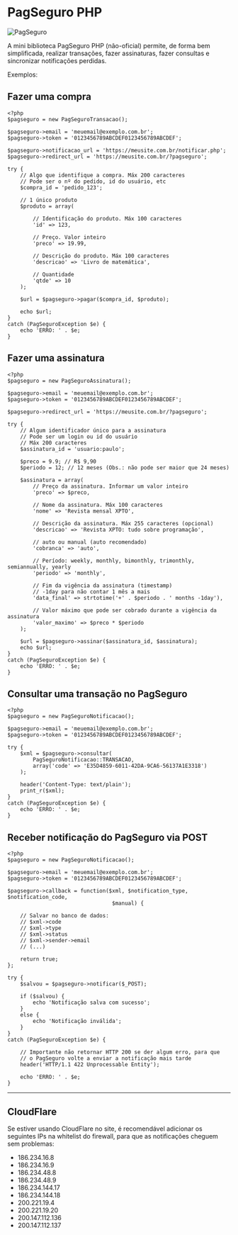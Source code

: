 # PagSeguro PHP

![PagSeguro](https://raw.githubusercontent.com/gabrielsbarros/pagseguro/master/pagseguro.jpg)

A mini biblioteca PagSeguro PHP (não-oficial) permite, de forma bem simplificada, realizar transações, fazer assinaturas, fazer consultas e sincronizar notificações perdidas.

Exemplos:

## Fazer uma compra

    <?php
    $pagseguro = new PagSeguroTransacao();

    $pagseguro->email = 'meuemail@exemplo.com.br';
    $pagseguro->token = '0123456789ABCDEF0123456789ABCDEF';

    $pagseguro->notificacao_url = 'https://meusite.com.br/notificar.php';
    $pagseguro->redirect_url = 'https://meusite.com.br/?pagseguro';

    try {
        // Algo que identifique a compra. Máx 200 caracteres
        // Pode ser o nº do pedido, id do usuário, etc
        $compra_id = 'pedido_123';

        // 1 único produto
        $produto = array(

            // Identificação do produto. Máx 100 caracteres
            'id' => 123,

            // Preço. Valor inteiro
            'preco' => 19.99,

            // Descrição do produto. Máx 100 caracteres
            'descricao' => 'Livro de matemática',

            // Quantidade
            'qtde' => 10
        );

        $url = $pagseguro->pagar($compra_id, $produto);

        echo $url;
    }
    catch (PagSeguroException $e) {
        echo 'ERRO: ' . $e;
    }

## Fazer uma assinatura

    <?php
    $pagseguro = new PagSeguroAssinatura();

    $pagseguro->email = 'meuemail@exemplo.com.br';
    $pagseguro->token = '0123456789ABCDEF0123456789ABCDEF';

    $pagseguro->redirect_url = 'https://meusite.com.br/?pagseguro';

    try {
        // Algum identificador único para a assinatura
        // Pode ser um login ou id do usuário
        // Máx 200 caracteres
        $assinatura_id = 'usuario:paulo';

        $preco = 9.9; // R$ 9,90
        $periodo = 12; // 12 meses (Obs.: não pode ser maior que 24 meses)

        $assinatura = array(
            // Preço da assinatura. Informar um valor inteiro
            'preco' => $preco,

            // Nome da assinatura. Máx 100 caracteres
            'nome' => 'Revista mensal XPTO',

            // Descrição da assinatura. Máx 255 caracteres (opcional)
            'descricao' => 'Revista XPTO: tudo sobre programação',

            // auto ou manual (auto recomendado)
            'cobranca' => 'auto',

            // Período: weekly, monthly, bimonthly, trimonthly, semiannually, yearly
            'periodo' => 'monthly',

            // Fim da vigência da assinatura (timestamp)
            // -1day para não contar 1 mês a mais
            'data_final' => strtotime('+' . $periodo . ' months -1day'),

            // Valor máximo que pode ser cobrado durante a vigência da assinatura
            'valor_maximo' => $preco * $periodo
        );

        $url = $pagseguro->assinar($assinatura_id, $assinatura);
        echo $url;
    }
    catch (PagSeguroException $e) {
        echo 'ERRO: ' . $e;
    }

## Consultar uma transação no PagSeguro

    <?php
    $pagseguro = new PagSeguroNotificacao();

    $pagseguro->email = 'meuemail@exemplo.com.br';
    $pagseguro->token = '0123456789ABCDEF0123456789ABCDEF';

    try {
        $xml = $pagseguro->consultar(
            PagSeguroNotificacao::TRANSACAO,
            array('code' => 'E35D4859-6011-42DA-9CA6-56137A1E3318')
        );

        header('Content-Type: text/plain');
        print_r($xml);
    }
    catch (PagSeguroException $e) {
        echo 'ERRO: ' . $e;
    }

## Receber notificação do PagSeguro via POST
    <?php
    $pagseguro = new PagSeguroNotificacao();

    $pagseguro->email = 'meuemail@exemplo.com.br';
    $pagseguro->token = '0123456789ABCDEF0123456789ABCDEF';

    $pagseguro->callback = function($xml, $notification_type, $notification_code,
                                     $manual) {

        // Salvar no banco de dados:
        // $xml->code
        // $xml->type
        // $xml->status
        // $xml->sender->email
        // (...)

        return true;
    };

    try {
        $salvou = $pagseguro->notificar($_POST);

        if ($salvou) {
            echo 'Notificação salva com sucesso';
        }
        else {
            echo 'Notificação inválida';
        }
    }
    catch (PagSeguroException $e) {

        // Importante não retornar HTTP 200 se der algum erro, para que
        // o PagSeguro volte a enviar a notificação mais tarde
        header('HTTP/1.1 422 Unprocessable Entity');

        echo 'ERRO: ' . $e;
    }


----------------

## CloudFlare

Se estiver usando CloudFlare no site, é recomendável adicionar os seguintes IPs na whitelist do firewall, para que as notificações cheguem sem problemas:

- 186.234.16.8
- 186.234.16.9
- 186.234.48.8
- 186.234.48.9
- 186.234.144.17
- 186.234.144.18
- 200.221.19.4
- 200.221.19.20
- 200.147.112.136
- 200.147.112.137

